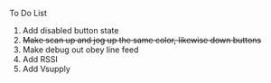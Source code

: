 To Do List

1. Add disabled button state
2. ~~Make scan up and jog up the same color, likewise down buttons~~
3. Make debug out obey line feed
4. Add RSSI
5. Add Vsupply
